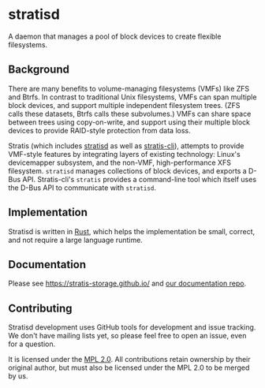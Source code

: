 # stratisd

A daemon that manages a pool of block devices to create flexible filesystems.

## Background

There are many benefits to volume-managing filesystems (VMFs) like ZFS and Btrfs. In contrast to traditional Unix filesystems, VMFs can span multiple block devices, and support multiple independent filesystem trees. (ZFS calls these datasets, Btrfs calls these subvolumes.)  VMFs can share space between trees using copy-on-write, and support using their multiple block devices to provide RAID-style protection from data loss.

Stratis (which includes [stratisd](https://github.com/stratis-storage/stratisd) as well as [stratis-cli](https://github.com/stratis-storage/stratis-cli)), attempts to provide VMF-style features by integrating layers of existing technology: Linux's devicemapper subsystem, and the non-VMF, high-performance XFS filesystem. `stratisd` manages collections of block devices, and exports a D-Bus API. Stratis-cli's `stratis` provides a command-line tool which itself uses the D-Bus API to communicate with `stratisd`.

## Implementation

Stratisd is written in [Rust](https://www.rust-lang.org), which helps the implementation be small, correct, and not require a large language runtime.

## Documentation

Please see https://stratis-storage.github.io/ and [our documentation repo](https://github.com/stratis-storage/stratis-docs).

## Contributing

Stratisd development uses GitHub tools for development and issue tracking. We don't have mailing lists yet, so please feel free to open an issue, even for a question.

It is licensed under the [MPL 2.0](https://www.mozilla.org/en-US/MPL/2.0/). All contributions retain ownership by their original author, but must also be licensed under the MPL 2.0 to be merged by us.
